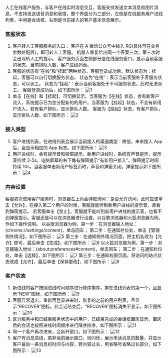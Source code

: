 人工在线客户服务，与客户在线实时消息交互，客服支持发送文本消息和图片消息，不支持发送语音消息和表情，整个界面分为三部分，左侧是在线服务用户进线列表，中间是会话框，右侧是当前接入的客户基本信息展示。
### 客服状态
1. 客户转人工客服服务的入口：
客户在 A 微信公众号中输入 RG(具体可在业务参数处配置)，即可转人工客服。
机器人重复给出同一个答案三次，第三次时会出现转人工的提示。
客户服务页面左侧部分是在线服务窗口，显示当前客服的状态，当前排队人数，客户进线列表。
2. 客服的状态有“在线”和“挂起”两种状态，客服登录成功后，默认状态为：挂起，客服可以自行切换服务状态。
状态为“在线”：表示当前客服处于客服务状态，可以派工。
状态为“挂起”：表示当前客服处于不可服务状态，此时无法派工。
客服登录成功后，如下图所示：
![1](http://imgcache.tce.fsphere.cn/static/mc.qcloudimg.com/static/img/795f4830d9a25bf576d91bd814ef4848/image.png)
3. 单击【在线】和【挂起】，可切换显示。当客服为【在线】状态，会有新客户流入，系统提示已为您分配新的的用户。当客服为【挂起】状态，不会有新用户流入，若有客户排队，显示排队人数。
客服为【挂起】状态，有客户排队，显示排队人数，如下图所示：
![2](http://imgcache.tce.fsphere.cn/static/mc.qcloudimg.com/static/img/6754d94ab5019bd7bd5242ba268807f6/image.png)

### 接入类型
1. 客户进线列表，在进线列表会展示当前接入的渠道类型：微信，未来接入 App 后，会显示相应的 App 标志。如下图所示：
![3](http://imgcache.tce.fsphere.cn/static/mc.qcloudimg.com/static/img/9d97f6cf013f605d3ff61349f2963fcc/image.png)
2. 用户进线时，会有提示音和弹窗提示。新用户进线时，系统有声音提示，提示音持续 3-5s。电脑屏幕的右下角有弹窗提示“有新用户接入”，弹窗提示时间持续 10s。当客服单击新用户标签页时，声音和弹窗关闭。弹窗提示如下图所示：
![4](http://imgcache.tce.fsphere.cn/static/mc.qcloudimg.com/static/img/badd3fdde530234016fb32dd72bd3b0a/image.png)

### 内容设置
客服初次使用客户服务时，浏览器左上角会弹框询问：是否允许访问，此时应该单击【允许】，在接入第二个用户的时候，客服就能听到新用户进线的提示音，且看到弹窗提示。
若客服单击【禁止】，客服就不能听到新用户进线的提示音，也看不到弹窗提示。客服还是可以在浏览器进行设置，以谷歌浏览器和火狐浏览器为例，作如下操作说明。
以谷歌浏览器为例，第一步：在浏览器输入地址：(chrome://settings/content)，单击回车；
第二步：在通知栏位处，单击【管理例外情况】，如下图所示：
![5](http://imgcache.tce.fsphere.cn/static/mc.qcloudimg.com/static/img/2794b0d0ffafe9859139c007750df5fc/image.png)
第三步：在通知例外情况页面，把主机名改为【允许】即可，最后单击【完成】，如下图所示：
![6](http://imgcache.tce.fsphere.cn/static/mc.qcloudimg.com/static/img/83791131b16598bcb9af86f0f1c00d7e/image.png)
以火狐浏览器为例，第一步：浏览器输入地址：(about:preferences#content)，单击回车；
第二步：在通知栏位处，单击【选择】，如下图所示：
![7](http://imgcache.tce.fsphere.cn/static/mc.qcloudimg.com/static/img/4860d612f24e2b382925674e2dff94fd/image.png)
第三步：在通知权限页面，将访问的站点状态改成【允许】，最后单击【保存更改】，如下图所示：
![8](http://imgcache.tce.fsphere.cn/static/mc.qcloudimg.com/static/img/039fbdb27d11a53decb87b43be6aeaa1/image.png)

### 客户状态
1. 新进线的客户按照进线时间顺序进行降序排序，排在进线列表的第一个，且显示“NEW”图标，如下图所示：
![9](http://imgcache.tce.fsphere.cn/static/mc.qcloudimg.com/static/img/c51289ce526d3c3c252577163aaaaf84/image.png)
2. 客服异常退出，重新再登录进来时，恢复的之前的用户列表，且显示“RECOVER”图标。此会话结束后，“RECOVER”图标消失不显示。如下图所示：
![10](http://imgcache.tce.fsphere.cn/static/mc.qcloudimg.com/static/img/3c6be9aaca35468953930688b06c3b99/image.png)
3. 区分服务中和已结束服务状态中的用户，已结束完成的会话框置灰显示，置灰后的会话也按照进线时间顺序进行降序排序，如下图所示：
![11](http://imgcache.tce.fsphere.cn/static/mc.qcloudimg.com/static/img/f20a3c7fd3612144fb0ce6fa4c89938a/image.png)
4. 同一个客户再次进来，会新开窗口，如下图所示：
![12](http://imgcache.tce.fsphere.cn/static/mc.qcloudimg.com/static/img/d3670444184ae826b19f8676271d9aa6/image.png)
5. 客户有消息进线，若非当前展示窗口，则闪烁，展示未读消息的数量，并显示客户最后一条消息的时间与内容，若内容过长，用省略号省略过长部分，如下图所示：
![13](http://imgcache.tce.fsphere.cn/static/mc.qcloudimg.com/static/img/0d034d0b9befbdc09df56113c9dfdede/image.png)